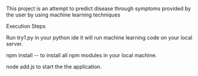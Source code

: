 This project is an attempt to predict disease through symptoms provided by the user by using machine learning techniques

Execution Steps

Run try1.py in your python ide it will run machine learning code on your local server.

npm install -- to install all npm modules in your local machine.

node add.js to start the the application.

